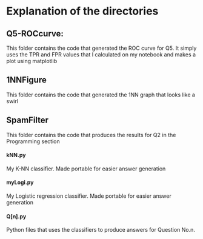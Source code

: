 # Explanation of the directories



## Q5-ROCcurve: 

This folder contains the code that generated the ROC curve for Q5.
It simply uses the TPR and FPR values that I calculated on my notebook and makes a plot using matplotlib

## 1NNFigure

This folder contains the code that generated the 1NN graph that looks like a swirl

## SpamFilter

This folder contains the code that produces the results for Q2 in the Programming section

#### kNN.py

My K-NN classifier. Made portable for easier answer generation

#### myLogi.py

My Logistic regression classifier. Made portable for easier answer generation 

#### Q[n].py

Python files that uses the classifiers to produce answers for Question No.n.
